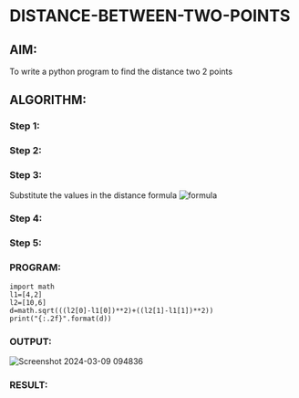 # DISTANCE-BETWEEN-TWO-POINTS

## AIM:
To write a python program to find the distance two 2 points
## ALGORITHM:
### Step 1: 
### Step 2: 
### Step 3: 
Substitute the values in the distance formula  ![formula](/formula.JPG)
### Step 4: 
### Step 5: 
### PROGRAM:
```
import math
l1=[4,2]
l2=[10,6]
d=math.sqrt(((l2[0]-l1[0])**2)+((l2[1]-l1[1])**2))
print("{:.2f}".format(d))
```

### OUTPUT:
![Screenshot 2024-03-09 094836](https://github.com/ArchanaSharikalHarinarayanan/DISTANCE-BETWEEN-TWO-POINTS/assets/135305537/9a1c31fe-d5a6-40af-ab05-9d620299eaac)



### RESULT:
